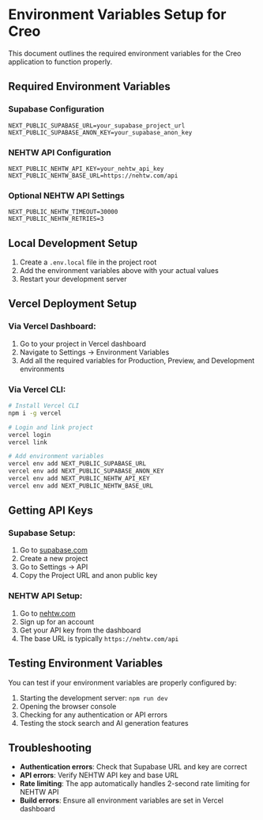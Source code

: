 # Environment Variables Setup for Creo

This document outlines the required environment variables for the Creo application to function properly.

## Required Environment Variables

### Supabase Configuration
```env
NEXT_PUBLIC_SUPABASE_URL=your_supabase_project_url
NEXT_PUBLIC_SUPABASE_ANON_KEY=your_supabase_anon_key
```

### NEHTW API Configuration
```env
NEXT_PUBLIC_NEHTW_API_KEY=your_nehtw_api_key
NEXT_PUBLIC_NEHTW_BASE_URL=https://nehtw.com/api
```

### Optional NEHTW API Settings
```env
NEXT_PUBLIC_NEHTW_TIMEOUT=30000
NEXT_PUBLIC_NEHTW_RETRIES=3
```

## Local Development Setup

1. Create a `.env.local` file in the project root
2. Add the environment variables above with your actual values
3. Restart your development server

## Vercel Deployment Setup

### Via Vercel Dashboard:
1. Go to your project in Vercel dashboard
2. Navigate to Settings → Environment Variables
3. Add all the required variables for Production, Preview, and Development environments

### Via Vercel CLI:
```bash
# Install Vercel CLI
npm i -g vercel

# Login and link project
vercel login
vercel link

# Add environment variables
vercel env add NEXT_PUBLIC_SUPABASE_URL
vercel env add NEXT_PUBLIC_SUPABASE_ANON_KEY  
vercel env add NEXT_PUBLIC_NEHTW_API_KEY
vercel env add NEXT_PUBLIC_NEHTW_BASE_URL
```

## Getting API Keys

### Supabase Setup:
1. Go to [supabase.com](https://supabase.com)
2. Create a new project
3. Go to Settings → API
4. Copy the Project URL and anon public key

### NEHTW API Setup:
1. Go to [nehtw.com](https://nehtw.com)
2. Sign up for an account
3. Get your API key from the dashboard
4. The base URL is typically `https://nehtw.com/api`

## Testing Environment Variables

You can test if your environment variables are properly configured by:

1. Starting the development server: `npm run dev`
2. Opening the browser console
3. Checking for any authentication or API errors
4. Testing the stock search and AI generation features

## Troubleshooting

- **Authentication errors**: Check that Supabase URL and key are correct
- **API errors**: Verify NEHTW API key and base URL
- **Rate limiting**: The app automatically handles 2-second rate limiting for NEHTW API
- **Build errors**: Ensure all environment variables are set in Vercel dashboard
